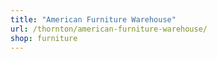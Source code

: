 ```yaml
---
title: "American Furniture Warehouse"
url: /thornton/american-furniture-warehouse/
shop: furniture
---
```

